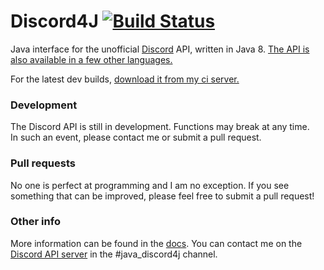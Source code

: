 # Discord4J  [![Build Status](https://drone.io/github.com/austinv11/Discord4J/status.png)](https://drone.io/github.com/austinv11/Discord4J/latest)

Java interface for the unofficial [Discord](https://discordapp.com/) API, written in Java 8.
[The API is also available in a few other languages.](https://blog.discordapp.com/the-robot-revolution-has-unofficially-begun/)

For the latest dev builds, [download it from my ci server.](https://drone.io/github.com/austinv11/Discord4J/files)

### Development
The Discord API is still in development. Functions may break at any time.  
In such an event, please contact me or submit a pull request.

### Pull requests
No one is perfect at programming and I am no exception. If you see something that can be improved, please feel free to submit a pull request! 

### Other info
More information can be found in the [docs](https://github.com/DiscordAPI/docs). 
You can contact me on the [Discord API server](https://discord.gg/0SBTUU1wZTU7PCok) in the #java_discord4j channel.
